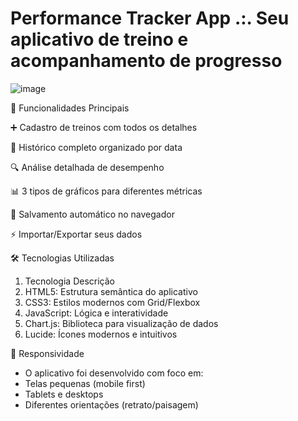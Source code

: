 # Performance Tracker App .:. Seu aplicativo de treino e acompanhamento de progresso

![image](https://github.com/user-attachments/assets/bb37ad67-8ba5-4405-ace5-66d06b3dbbad)

📌 Funcionalidades Principais

➕ Cadastro de treinos com todos os detalhes

📅 Histórico completo organizado por data

🔍 Análise detalhada de desempenho

📊 3 tipos de gráficos para diferentes métricas

💾 Salvamento automático no navegador

⚡ Importar/Exportar seus dados

🛠 Tecnologias Utilizadas
1) Tecnologia	Descrição
2) HTML5:	Estrutura semântica do aplicativo
3) CSS3: Estilos modernos com Grid/Flexbox
4) JavaScript: Lógica e interatividade
5) Chart.js: Biblioteca para visualização de dados
6) Lucide: Ícones modernos e intuitivos

📱 Responsividade
- O aplicativo foi desenvolvido com foco em:
- Telas pequenas (mobile first)
- Tablets e desktops
- Diferentes orientações (retrato/paisagem)
